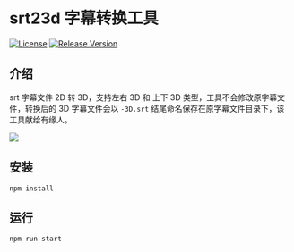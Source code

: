 # srt23d 字幕转换工具
[![License](https://img.shields.io/badge/license-MIT-green)](https://github.com/wange1228/srt23d/blob/master/LICENSE)
[![Release Version](https://img.shields.io/github/v/release/wange1228/srt23d.svg)](https://github.com/wange1228/srt23d/releases)

## 介绍
srt 字幕文件 2D 转 3D，支持左右 3D 和 上下 3D 类型，工具不会修改原字幕文件，转换后的 3D 字幕文件会以 `-3D.srt` 结尾命名保存在原字幕文件目录下，该工具献给有缘人。

![](https://camo.githubusercontent.com/1847f6702b44db16b03d29b2293888212f6b29b6/68747470733a2f2f75706c6f61642d696d616765732e6a69616e7368752e696f2f75706c6f61645f696d616765732f31333632363835332d613734343437653030636637666638652e706e673f696d6167654d6f6772322f6175746f2d6f7269656e742f7374726970253743696d61676556696577322f322f772f31323430)

## 安装

```
npm install
```

## 运行

```
npm run start
```
